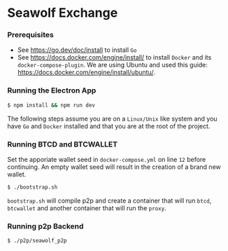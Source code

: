 # Seawolf Exchange

### Prerequisites

- See https://go.dev/doc/install to install `Go` 
- See https://docs.docker.com/engine/install/ to install `Docker` and its `docker-compose-plugin`. We are using Ubuntu and used this guide: https://docs.docker.com/engine/install/ubuntu/.


### Running the Electron App

```bash
$ npm install && npm run dev
```

The following steps assume you are on a `Linux/Unix` like system and you have `Go` and `Docker` installed and that you are at the root of the project. 


### Running BTCD and BTCWALLET

Set the apporiate wallet seed in `docker-compose.yml` on line `12` before continuing. An empty wallet seed will result in the creation of a brand new wallet.

```bash
$ ./bootstrap.sh
```

`bootstrap.sh` will compile p2p and create a container that will run `btcd`, `btcwallet` and another container that will run the `proxy`.

### Running p2p Backend

```bash
$ ./p2p/seawolf_p2p
```